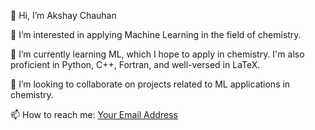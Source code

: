 👋 Hi, I’m Akshay Chauhan

👀 I’m interested in applying Machine Learning in the field of chemistry.

🌱 I’m currently learning ML, which I hope to apply in chemistry. I'm also proficient in Python, C++, Fortran, and well-versed in LaTeX.

💞️ I’m looking to collaborate on projects related to ML applications in chemistry.

📫 How to reach me: [Your Email Address](mailto:akshay.chauhan@students.iiserpune.ac.in)

<!---
akshay-chauhan-000/akshay-chauhan-000 is a ✨ special ✨ repository because its `README.md` (this file) appears on your GitHub profile.
You can click the Preview link to take a look at your changes.
--->
